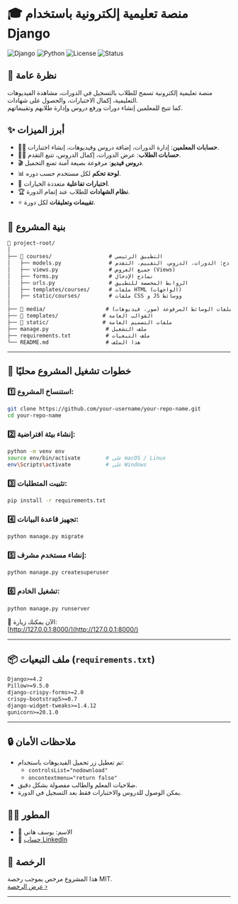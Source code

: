 
# 🎓 منصة تعليمية إلكترونية باستخدام Django

![Django](https://img.shields.io/badge/Django-4.x-green?logo=django)
![Python](https://img.shields.io/badge/Python-3.x-blue?logo=python)
![License](https://img.shields.io/badge/License-MIT-lightgrey)
![Status](https://img.shields.io/badge/Status-Active-brightgreen)



## 📘 نظرة عامة

منصة تعليمية إلكترونية تسمح للطلاب بالتسجيل في الدورات، مشاهدة الفيديوهات التعليمية، إكمال الاختبارات، والحصول على شهادات.  
كما تتيح للمعلمين إنشاء دورات ورفع دروس وإدارة طلابهم وتقييماتهم.



## ✨ أبرز الميزات

- 🧑‍🏫 **حسابات المعلمين**: إدارة الدورات، إضافة دروس وفيديوهات، إنشاء اختبارات.
- 👨‍🎓 **حسابات الطلاب**: عرض الدورات، إكمال الدروس، تتبع التقدم.
- 🎬 **دروس فيديو**: مرفوعة بصيغة آمنة تمنع التحميل.
- 📊 **لوحة تحكم** لكل مستخدم حسب دوره.
- 🧪 **اختبارات تفاعلية** متعددة الخيارات.
- 🏆 **نظام الشهادات** للطلاب عند إتمام الدورة.
- ⭐ **تقييمات وتعليقات** لكل دورة.


## 🧱 بنية المشروع

```markdown
📁 project-root/
│
├── 📁 courses/                  # التطبيق الرئيسي
│   ├── models.py               # النماذج: الدورات، الدروس، التقييم، التقدم
│   ├── views.py                # جميع العروض (Views)
│   ├── forms.py                # نماذج الإدخال
│   ├── urls.py                 # الروابط المخصصة للتطبيق
│   ├── templates/courses/      # ملفات HTML (الواجهات)
│   ├── static/courses/         # ملفات CSS و JS ووسائط
│
├── 📁 media/                   # ملفات الوسائط المرفوعة (صور، فيديوهات)
├── 📁 templates/              # القوالب العامة
├── 📁 static/                 # ملفات التصميم العامة
├── manage.py                  # ملف التشغيل
├── requirements.txt           # ملف التبعيات
└── README.md                  # هذا الملف
```

---

## 🚀 خطوات تشغيل المشروع محليًا

### 1️⃣ استنساخ المشروع:

```bash
git clone https://github.com/your-username/your-repo-name.git
cd your-repo-name
```

### 2️⃣ إنشاء بيئة افتراضية:

```bash
python -m venv env
source env/bin/activate        # على macOS / Linux
env\Scripts\activate           # على Windows
```

### 3️⃣ تثبيت المتطلبات:

```bash
pip install -r requirements.txt
```

### 4️⃣ تجهيز قاعدة البيانات:

```bash
python manage.py migrate
```

### 5️⃣ إنشاء مستخدم مشرف:

```bash
python manage.py createsuperuser
```

### 6️⃣ تشغيل الخادم:

```bash
python manage.py runserver
```

📍 الآن يمكنك زيارة:  
[http://127.0.0.1:8000/](http://127.0.0.1:8000/)

---

## 📦 ملف التبعيات (`requirements.txt`)

```txt
Django>=4.2
Pillow>=9.5.0
django-crispy-forms>=2.0
crispy-bootstrap5>=0.7
django-widget-tweaks>=1.4.12
gunicorn>=20.1.0
```

---

## 🔒 ملاحظات الأمان

- تم تعطيل زر تحميل الفيديوهات باستخدام:
  - `controlsList="nodownload"`
  - `oncontextmenu="return false"`
- صلاحيات المعلم والطالب مفصولة بشكل دقيق.
- يمكن الوصول للدروس والاختبارات فقط بعد التسجيل في الدورة.


## 👨‍💻 المطور

- 👤 الاسم: يوسف هاني
- 🔗 [حساب LinkedIn](https://www.linkedin.com/in/yousef-hany-279aa5240/)



## 📄 الرخصة

هذا المشروع مرخص بموجب رخصة MIT.  
[عرض الرخصة ›](LICENSE)

---

